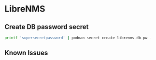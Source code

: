# LibreNMS

## Create DB password secret

```bash
printf 'supersecretpassword' | podman secret create librenms-db-pw -
```

## Known Issues

